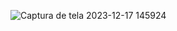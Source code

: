 ![Captura de tela 2023-12-17 145924](https://github.com/Geoziihdev/Entrega-4/assets/140776038/abe219ff-a8d9-44b8-8977-74d88c3a8dc9)
